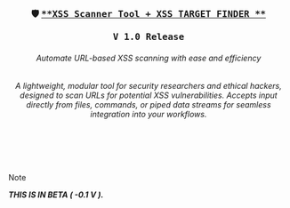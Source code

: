 <div align="center">

<h3>
  <b>

  🛡️ <kbd>[**XSS Scanner Tool + XSS TARGET FINDER **](https://github.com/Karthik-HR0/X)</kbd>

<kbd> V 1.0 Release </kbd>
  </b>
</h3>

<h6>Automate URL-based XSS scanning with ease and efficiency</h6>

<h6 align="center">
  A lightweight, modular tool for security researchers and ethical hackers, designed to scan URLs for potential XSS vulnerabilities. Accepts input directly from files, commands, or piped data streams for seamless integration into your workflows.
</h6>

</div>

<br>
<br>
<br>

> [!NOTE]  
> **_THIS IS IN BETA ( -0.1 V )._**

<br>
<br>
<br>

